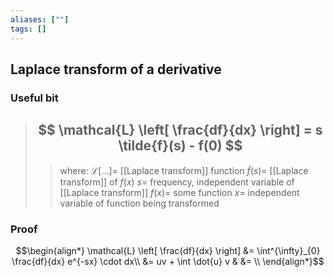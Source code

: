 ```yaml
---
aliases: [""]
tags: []
---
```


## Laplace transform of a derivative

### Useful bit

> ## $$ \mathcal{L} \left[ \frac{df}{dx} \right] = s \tilde{f}(s) - f(0) $$ 
>> where:
>> $\mathcal{L}[...]=$ [[Laplace transform]] function
>> $\tilde{f}(s)=$ [[Laplace transform]] of $f(x)$
>> $s=$ frequency, independent variable of [[Laplace transform]]
>> $f(x)=$ some function
>> $x=$ independent variable of function being transformed

### Proof

$$\begin{align*}
\mathcal{L} \left[ \frac{df}{dx} \right] &=  \int^{\infty}_{0} \frac{df}{dx} e^{-sx} \cdot dx\\
  &= uv + \int \dot{u} v & &= \\
\end{align*}$$

